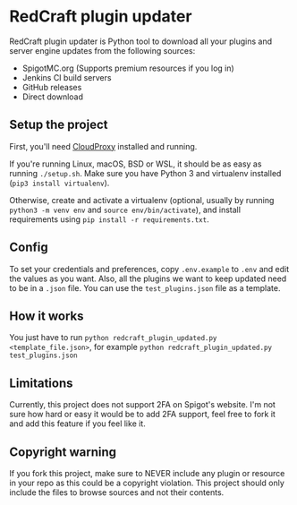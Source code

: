 # RedCraft plugin updater

RedCraft plugin updater is Python tool to download all your plugins and server engine updates from the following sources:

- SpigotMC.org (Supports premium resources if you log in)
- Jenkins CI build servers
- GitHub releases
- Direct download

## Setup the project

First, you'll need [CloudProxy](https://github.com/NoahCardoza/CloudProxy) installed and running.

If you're running Linux, macOS, BSD or WSL, it should be as easy as running `./setup.sh`. Make sure you have Python 3 and virtualenv installed (`pip3 install virtualenv`).

Otherwise, create and activate a virtualenv (optional, usually by running `python3 -m venv env` and `source env/bin/activate`), and install requirements using `pip install -r requirements.txt`.

## Config

To set your credentials and preferences, copy `.env.example` to `.env` and edit the values as you want.
Also, all the plugins we want to keep updated need to be in a `.json` file. You can use the `test_plugins.json` file as a template.

## How it works

You just have to run `python redcraft_plugin_updated.py <template_file.json>`, for example `python redcraft_plugin_updated.py test_plugins.json`

## Limitations

Currently, this project does not support 2FA on Spigot's website. I'm not sure how hard or easy it would be to add 2FA support, feel free to fork it and add this feature if you feel like it.

## Copyright warning

If you fork this project, make sure to NEVER include any plugin or resource in your repo as this could be a copyright violation.
This project should only include the files to browse sources and not their contents.
